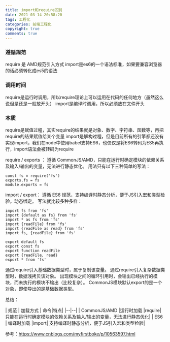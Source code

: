 ```yaml
---
title: import和require区别
date: 2021-03-14 20:58:20
tags: 工程化
categories: 前端工程化
copyright: true
comments: true
---
```

### 遵循规范
require 是 AMD规范引入方式
import是es6的一个语法标准，如果要兼容浏览器的话必须转化成es5的语法
### 调用时间
require是运行时调用，所以require理论上可以运用在代码的任何地方（虽然这么说但是还是一般放开头）
import是编译时调用，所以必须放在文件开头
### 本质
require是赋值过程，其实require的结果就是对象、数字、字符串、函数等，再把require的结果赋值给某个变量
import是解构过程，但是目前所有的引擎都还没有实现import，我们在node中使用babel支持ES6，也仅仅是将ES6转码为ES5再执行，import语法会被转码为require

require / exports ：
遵循 CommonJS/AMD，只能在运行时确定模块的依赖关系及输入/输出的变量，无法进行静态优化。
用法只有以下三种简单的写法：
```
const fs = require('fs')
exports.fs = fs
module.exports = fs
```

import / export：
遵循 ES6 规范，支持编译时静态分析，便于JS引入宏和类型检验。动态绑定。
写法就比较多种多样：
```
import fs from 'fs'
import {default as fs} from 'fs'
import * as fs from 'fs'
import {readFile} from 'fs'
import {readFile as read} from 'fs'
import fs, {readFile} from 'fs'

export default fs
export const fs
export function readFile
export {readFile, read}
export * from 'fs'
```

通过require引入基础数据类型时，属于复制该变量。
通过require引入复杂数据类型时，数据浅拷贝该对象。
出现模块之间的循环引用时，会输出已经执行的模块，而未执行的模块不输出（比较复杂）。
CommonJS模块默认export的是一个对象，即使导出的是基础数据类型。

总结：
    
| 规范 | 加载方式 | 命令|特点|
|--|--|
| CommonJS/AMD |运行时加载  |require|只能在运行时确定模块的依赖关系及输入/输出的变量，无法进行静态优化|
| ES6  | 编译时加载 |import| 支持编译时静态分析，便于JS引入宏和类型检验|
 
 参考：https://www.cnblogs.com/myfirstboke/p/10563597.html